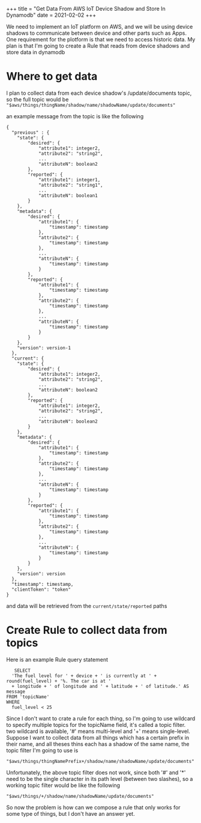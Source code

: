 +++
title = "Get Data From AWS IoT Device Shadow and Store In Dynamodb"
date = 2021-02-02
+++

We need to implement an IoT platform on AWS, and we will be using device shadows to communicate between device
and other parts such as Apps. One requirement for the plotform is that we need to access historic data.
My plan is that I'm going to create a Rule that reads from device shadows and store data in dynamodb

# Where to get data

I plan to collect data from each device shadow's /update/documents topic, so the full
topic would be ```"$aws/things/thingName/shadow/name/shadowName/update/documents"```

an example message from the topic is like the following
```
{
  "previous" : {
    "state": {
        "desired": {
            "attribute1": integer2,
            "attribute2": "string2",
            ...
            "attributeN": boolean2
        },
        "reported": {
            "attribute1": integer1,
            "attribute2": "string1",
            ...
            "attributeN": boolean1
        }
    },
    "metadata": {
        "desired": {
            "attribute1": {
                "timestamp": timestamp
            },
            "attribute2": {
                "timestamp": timestamp
            },
            ...
            "attributeN": {
                "timestamp": timestamp
            }
        },
        "reported": {
            "attribute1": {
                "timestamp": timestamp
            },
            "attribute2": {
                "timestamp": timestamp
            },
            ...
            "attributeN": {
                "timestamp": timestamp
            }
        }
    },
    "version": version-1
  },
  "current": {
    "state": {
        "desired": {
            "attribute1": integer2,
            "attribute2": "string2",
            ...
            "attributeN": boolean2
        },
        "reported": {
            "attribute1": integer2,
            "attribute2": "string2",
            ...
            "attributeN": boolean2
        }
    },
    "metadata": {
        "desired": {
            "attribute1": {
                "timestamp": timestamp
            },
            "attribute2": {
                "timestamp": timestamp
            },
            ...
            "attributeN": {
                "timestamp": timestamp
            }
        },
        "reported": {
            "attribute1": {
                "timestamp": timestamp
            },
            "attribute2": {
                "timestamp": timestamp
            },
            ...
            "attributeN": {
                "timestamp": timestamp
            }
        }
    },
    "version": version
  },
  "timestamp": timestamp,
  "clientToken": "token"
}
```
and data will be retrieved from the ```current/state/reported``` paths

# Create Rule to collect data from topics

Here is an example Rule query statement
```
   SELECT
  'The fuel level for ' + device + ' is currently at ' + round(fuel_level) + '%. The car is at '
  + longitude + ' of longitude and ' + latitude + ' of latitude.' AS message
FROM 'topicName'
WHERE
  fuel_level < 25
```

Since I don't want to crate a rule for each thing, so I'm going to use wildcard to specify multiple topics for the topicName field, it's called a topic filter.
two wildcard is available, '#' means multi-level and '+' means single-level. Suppose I want to collect data from all things which has a certain prefix in their
name, and all theses thins each has a shadow of the same name, the topic filter I'm going to use is
```
"$aws/things/thingNamePrefix+/shadow/name/shadowName/update/documents"
```

Unfortunately, the above topic filter does not work, since both '#' and '*' need to be the single character in its path level (between two slashes), so a working
topic filter would be like the following

```
"$aws/things/+/shadow/name/shadowName/update/documents"
```
So now the problem is how can we compose a rule that only works for some type of things, but I don't have an answer yet.
